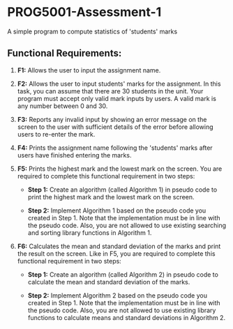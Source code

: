 # PROG5001-Assessment-1

A simple program to compute statistics of 'students' marks

##  Functional Requirements:
1. **F1:** Allows the user to input the assignment name.

2. **F2:** Allows the user to input students' marks for the assignment. In this task, you can assume that there are 30 students in the unit. Your program must accept only valid mark inputs by users. A valid mark is any number between 0 and 30.

3. **F3:** Reports any invalid input by showing an error message on the screen to the user with sufficient details of the error before allowing users to re-enter the mark.

4. **F4:** Prints the assignment name following the 'students' marks after users have finished entering the marks.

5. **F5:** Prints the highest mark and the lowest mark on the screen. You are required to complete this functional requirement in two steps:

   - **Step 1:** Create an algorithm (called Algorithm 1) in pseudo code to print the highest mark and the lowest mark on the screen.

   - **Step 2:** Implement Algorithm 1 based on the pseudo code you created in Step 1. Note that the implementation must be in line with the pseudo code. Also, you are not allowed to use existing searching and sorting library functions in Algorithm 1.

6. **F6:** Calculates the mean and standard deviation of the marks and print the result on the screen. Like in F5, you are required to complete this functional requirement in two steps:

   - **Step 1:** Create an algorithm (called Algorithm 2) in pseudo code to calculate the mean and standard deviation of the marks.

   - **Step 2:** Implement Algorithm 2 based on the pseudo code you created in Step 1. Note that the implementation must be in line with the pseudo code. Also, you are not allowed to use existing library functions to calculate means and standard deviations in Algorithm 2.
